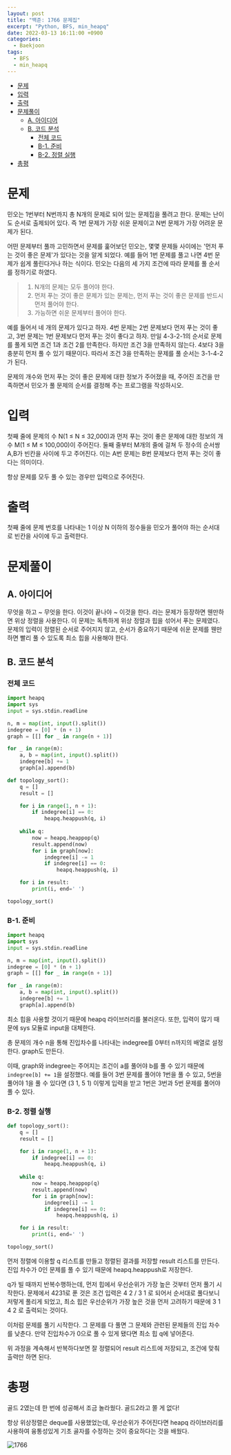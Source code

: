 ```yaml
---
layout: post
title: "백준: 1766 문제집"
excerpt: "Python, BFS, min_heapq"
date: 2022-03-13 16:11:00 +0900
categories:
  - Baekjoon
tags:
  - BFS
  - min_heapq
---
```


- [문제](#문제)
- [입력](#입력)
- [출력](#출력)
- [문제풀이](#문제풀이)
  - [A. 아이디어](#a-아이디어)
  - [B. 코드 분석](#b-코드-분석)
    - [전체 코드](#전체-코드)
    - [B-1. 준비](#b-1-준비)
    - [B-2. 정렬 실행](#b-2-정렬-실행)
- [총평](#총평)

# 문제

민오는 1번부터 N번까지 총 N개의 문제로 되어 있는 문제집을 풀려고 한다. 문제는 난이도 순서로 출제되어 있다. 즉 1번 문제가 가장 쉬운 문제이고 N번 문제가 가장 어려운 문제가 된다.

어떤 문제부터 풀까 고민하면서 문제를 훑어보던 민오는, 몇몇 문제들 사이에는 '먼저 푸는 것이 좋은 문제'가 있다는 것을 알게 되었다. 예를 들어 1번 문제를 풀고 나면 4번 문제가 쉽게 풀린다거나 하는 식이다. 민오는 다음의 세 가지 조건에 따라 문제를 풀 순서를 정하기로 하였다.

> 1. N개의 문제는 모두 풀어야 한다.  
> 2. 먼저 푸는 것이 좋은 문제가 있는 문제는, 먼저 푸는 것이 좋은 문제를 반드시 먼저 풀어야 한다.  
> 3. 가능하면 쉬운 문제부터 풀어야 한다.  

예를 들어서 네 개의 문제가 있다고 하자. 4번 문제는 2번 문제보다 먼저 푸는 것이 좋고, 3번 문제는 1번 문제보다 먼저 푸는 것이 좋다고 하자. 만일 4-3-2-1의 순서로 문제를 풀게 되면 조건 1과 조건 2를 만족한다. 하지만 조건 3을 만족하지 않는다. 4보다 3을 충분히 먼저 풀 수 있기 때문이다. 따라서 조건 3을 만족하는 문제를 풀 순서는 3-1-4-2가 된다.

문제의 개수와 먼저 푸는 것이 좋은 문제에 대한 정보가 주어졌을 때, 주어진 조건을 만족하면서 민오가 풀 문제의 순서를 결정해 주는 프로그램을 작성하시오.

# 입력

첫째 줄에 문제의 수 N(1 ≤ N ≤ 32,000)과 먼저 푸는 것이 좋은 문제에 대한 정보의 개수 M(1 ≤ M ≤ 100,000)이 주어진다. 둘째 줄부터 M개의 줄에 걸쳐 두 정수의 순서쌍 A,B가 빈칸을 사이에 두고 주어진다. 이는 A번 문제는 B번 문제보다 먼저 푸는 것이 좋다는 의미이다.

항상 문제를 모두 풀 수 있는 경우만 입력으로 주어진다.

# 출력

첫째 줄에 문제 번호를 나타내는 1 이상 N 이하의 정수들을 민오가 풀어야 하는 순서대로 빈칸을 사이에 두고 출력한다.

# 문제풀이

## A. 아이디어

무엇을 하고 ~ 무엇을 한다. 이것이 끝나야 ~ 이것을 한다. 라는 문제가 등장하면 웬만하면 위상 정렬을 사용한다. 이 문제는 독특하게 위상 정렬과 힙을 섞어서 푸는 문제였다. 문제의 입력이 정렬된 순서로 주어지지 않고, 순서가 중요하기 때문에 쉬운 문제를 웬만하면 빨리 풀 수 있도록 최소 힙을 사용해야 한다.

## B. 코드 분석

### 전체 코드

```python
import heapq
import sys
input = sys.stdin.readline

n, m = map(int, input().split())
indegree = [0] * (n + 1)
graph = [[] for _ in range(n + 1)]

for _ in range(m):
    a, b = map(int, input().split())
    indegree[b] += 1
    graph[a].append(b)

def topology_sort():
    q = []
    result = []

    for i in range(1, n + 1):
        if indegree[i] == 0:
            heapq.heappush(q, i)
    
    while q:
        now = heapq.heappop(q)
        result.append(now)
        for i in graph[now]:
            indegree[i] -= 1
            if indegree[i] == 0:
                heapq.heappush(q, i)

    for i in result:
        print(i, end=' ')

topology_sort()
```

### B-1. 준비

```python
import heapq
import sys
input = sys.stdin.readline

n, m = map(int, input().split())
indegree = [0] * (n + 1)
graph = [[] for _ in range(n + 1)]

for _ in range(m):
    a, b = map(int, input().split())
    indegree[b] += 1
    graph[a].append(b)
```

최소 힙을 사용할 것이기 때문에 heapq 라이브러리를 불러온다. 또한, 입력이 많기 때문에 sys 모듈로 input을 대체한다.

총 문제의 개수 n을 통해 진입차수를 나타내는 indegree를 0부터 n까지의 배열로 설정한다. graph도 만든다.

이때, graph와 indegree는 주어지는 조건이 a를 풀어야 b를 풀 수 있기 때문에 `indegree[b] += 1`을 설정했다. 예를 들어 3번 문제를 풀어야 1번을 풀 수 있고, 5번을 풀어야 1을 풀 수 있다면 (3 1, 5 1) 이렇게 입력을 받고 1번은 3번과 5번 문제를 풀어야 풀 수 있다.

### B-2. 정렬 실행

```python
def topology_sort():
    q = []
    result = []

    for i in range(1, n + 1):
        if indegree[i] == 0:
            heapq.heappush(q, i)
    
    while q:
        now = heapq.heappop(q)
        result.append(now)
        for i in graph[now]:
            indegree[i] -= 1
            if indegree[i] == 0:
                heapq.heappush(q, i)

    for i in result:
        print(i, end=' ')

topology_sort()
```

먼저 정렬에 이용할 q 리스트를 만들고 정렬된 결과를 저장할 result 리스트를 만든다. 진입 차수가 0인 문제를 풀 수 있기 때문에 heapq.heappush로 저장한다.

q가 빌 때까지 반복수행하는데, 먼저 힙에서 우선순위가 가장 높은 것부터 먼저 풀기 시작한다. 문제에서 4231로 푼 것은 조건 입력은 4 2 / 3 1 로 되어서 순서대로 풀다보니 저렇게 풀리게 되었고, 최소 힙은 우선순위가 가장 높은 것을 먼저 고려하기 때문에 3 1 4 2 로 출력되는 것이다.

이처럼 문제를 풀기 시작한다. 그 문제를 다 풀면 그 문제와 관련된 문제들의 진입 차수를 낮춘다. 만약 진입차수가 0으로 풀 수 있게 됐다면 최소 힙 q에 넣어준다.

위 과정을 계속해서 반복하다보면 잘 정렬되어 result 리스트에 저장되고, 조건에 맞춰 출력만 하면 된다.

# 총평

골드 2였는데 한 번에 성공해서 조금 놀라웠다. 골드2라고 쫄 게 없다!

항상 위상정렬은 deque를 사용했었는데, 우선순위가 주어진다면 heapq 라이브러리를 사용하여 융통성있게 기초 골자를 수정하는 것이 중요하다는 것을 배웠다.

![1766](https://user-images.githubusercontent.com/83271772/158200586-dba6209b-3f3e-4745-be1f-9720f4abf87f.PNG)